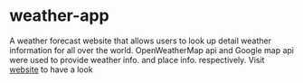 # weather-app
A weather forecast website that allows users to look up detail weather information for all over the world. OpenWeatherMap api and Google map api were used to provide weather info. and place info. respectively.
Visit [website](https://jasons-weather.netlify.app/) to have a look 

